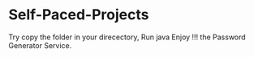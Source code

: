 # Self-Paced-Projects

Try copy the folder in your direcectory, 
Run java
Enjoy !!! the Password Generator Service.
